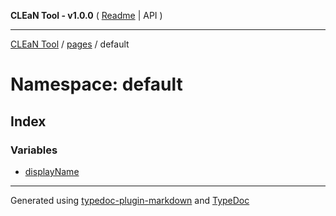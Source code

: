 **CLEaN Tool - v1.0.0** ( [Readme](../../../README.md) \| API )

***

[CLEaN Tool](../../../modules.md) / [pages](../../README.md) / default

# Namespace: default

## Index

### Variables

- [displayName](variables/displayName.md)

***

Generated using [typedoc-plugin-markdown](https://www.npmjs.com/package/typedoc-plugin-markdown) and [TypeDoc](https://typedoc.org/)
